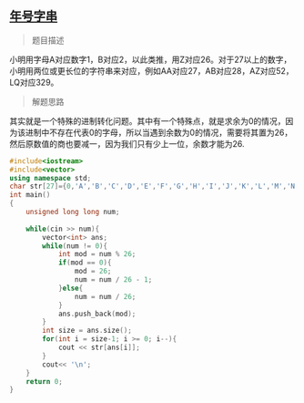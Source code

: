 ## [年号字串](https://www.educoder.net/tasks/uvozxtsyfe67?subject_id=)

> 题目描述

小明用字母A对应数字1，B对应2，以此类推，用Z对应26。对于27以上的数字，小明用两位或更长位的字符串来对应，例如AA对应27，AB对应28，AZ对应52，LQ对应329。

> 解题思路

其实就是一个特殊的进制转化问题。其中有一个特殊点，就是求余为0的情况，因为该进制中不存在代表0的字母，所以当遇到余数为0的情况，需要将其置为26，然后原数值的商也要减一，因为我们只有少上一位，余数才能为26.

```c++
#include<iostream>
#include<vector>
using namespace std;
char str[27]={0,'A','B','C','D','E','F','G','H','I','J','K','L','M','N','O','P','Q','R','S','T','U','V','W','X','Y','Z'};
int main()
{
    unsigned long long num;
    
    while(cin >> num){
        vector<int> ans;
        while(num != 0){
            int mod = num % 26;
            if(mod == 0){
                mod = 26;
                num = num / 26 - 1;
            }else{
                num = num / 26;
            }
            ans.push_back(mod);
        }
        int size = ans.size();
        for(int i = size-1; i >= 0; i--){
            cout << str[ans[i]];
        }
        cout<< '\n';
    }
    return 0;
}
```

